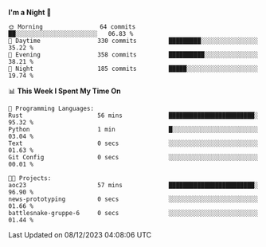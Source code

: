 <!--START_SECTION:waka-->
**I'm a Night 🦉** 

```text
🌞 Morning                64 commits          ██░░░░░░░░░░░░░░░░░░░░░░░   06.83 % 
🌆 Daytime                330 commits         █████████░░░░░░░░░░░░░░░░   35.22 % 
🌃 Evening                358 commits         ██████████░░░░░░░░░░░░░░░   38.21 % 
🌙 Night                  185 commits         █████░░░░░░░░░░░░░░░░░░░░   19.74 % 
```


📊 **This Week I Spent My Time On** 

```text
💬 Programming Languages: 
Rust                     56 mins             ████████████████████████░   95.32 % 
Python                   1 min               █░░░░░░░░░░░░░░░░░░░░░░░░   03.04 % 
Text                     0 secs              ░░░░░░░░░░░░░░░░░░░░░░░░░   01.63 % 
Git Config               0 secs              ░░░░░░░░░░░░░░░░░░░░░░░░░   00.01 % 

🐱‍💻 Projects: 
aoc23                    57 mins             ████████████████████████░   96.90 % 
news-prototyping         0 secs              ░░░░░░░░░░░░░░░░░░░░░░░░░   01.66 % 
battlesnake-gruppe-6     0 secs              ░░░░░░░░░░░░░░░░░░░░░░░░░   01.44 % 
```


 Last Updated on 08/12/2023 04:08:06 UTC
<!--END_SECTION:waka-->
